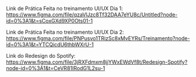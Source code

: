 Link de Prática Feita no treinamento UI/UX Dia 1: 
https://www.figma.com/file/qzaVlJzc8Tf32DAA7eYU8c/Untitled?node-id=0%3A1&t=sCoxGXd9XP0Ots01-1  

Link de Prática Feita no treinamento UI/UX Dia 2: 
https://www.figma.com/file/PNPusvo1TRizSc8xMvEYRs/Treinamento?node-id=0%3A1&t=YTCQicdU6thbWXrU-1 

Link do Redesign do Spotify: 
https://www.figma.com/file/3jRXFdmxm8jjYWxEWdVf8t/Redesign-Spotify?node-id=0%3A1&t=CeVR81IRodG1L2su-1
